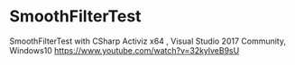 # SmoothFilterTest
 SmoothFilterTest with CSharp Activiz x64 , Visual Studio 2017 Community, Windows10
 https://www.youtube.com/watch?v=32kylveB9sU
